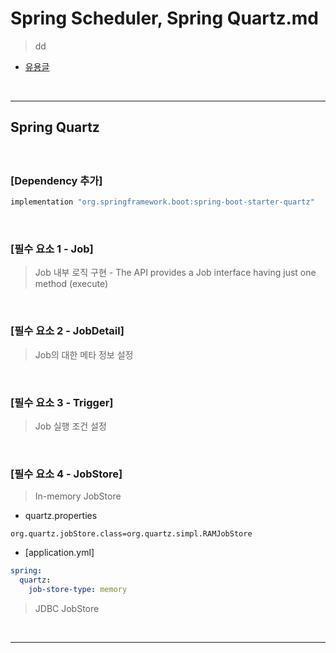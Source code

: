 # Spring Scheduler, Spring Quartz.md
> dd 
* [유용글](https://sabarada.tistory.com/113?category=803157)

<br>
<hr>

## Spring Quartz
####

<br>

### [Dependency 추가]

```gradle
implementation "org.springframework.boot:spring-boot-starter-quartz"
```

<br>

### [필수 요소 1 - Job]
> Job 내부 로직 구현 - The API provides a Job interface having just one method (execute)

<br>

### [필수 요소 2 - JobDetail]
> Job의 대한 메타 정보 설정

<br>

### [필수 요소 3 - Trigger]
> Job 실행 조건 설정

<br>

### [필수 요소 4 - JobStore]
> In-memory JobStore
* quartz.properties
```properties
org.quartz.jobStore.class=org.quartz.simpl.RAMJobStore
```
* [application.yml]
```yml
spring:
  quartz:
    job-store-type: memory
```
> JDBC JobStore

<br>
<hr>
<br>

